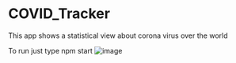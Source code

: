 # COVID_Tracker
This app shows a statistical view about corona virus over the world

To run just type npm start
![image](https://user-images.githubusercontent.com/13622306/161431649-9094b9ef-786f-422c-bd33-6c2c4bf8c18d.png)
